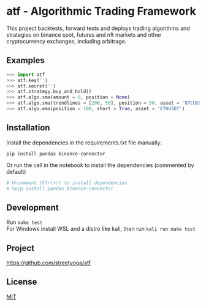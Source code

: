 # atf - Algorithmic Trading Framework

This project backtests, forward tests and deploys trading algorithms and strategies on binance spot, futures and nft markets and other cryptocurrency exchanges, including arbitrage.

## Examples

```python
>>> import atf
>>> atf.key('')
>>> atf.secret('')
>>> atf.strategy.buy_and_hold()
>>> atf.algo.sma(amount = 0, position = None)
>>> atf.algo.sma(trendlines = [200, 50], position = 50, asset = 'BTCUSDT')
>>> atf.algo.ema(position = 100, short = True, asset = 'ETHUSDT')

```
## Installation 
Install the dependencies in the requirements.txt file manually:
```
pip install pandas binance-connector
```
Or run the cell in the notebook to install the dependencies (commented by default)
```python
# Uncomment (Ctrl+/) to install dependencies
# %pip install pandas binance-connector
```

## Development

Run `make test`  
For Windows install WSL and a distro like kali, then run `kali run make test`


## Project 

https://github.com/streetyoga/atf

## License

[MIT](LICENSE.txt)
